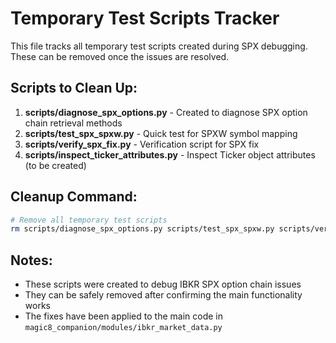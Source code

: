 # Temporary Test Scripts Tracker

This file tracks all temporary test scripts created during SPX debugging.
These can be removed once the issues are resolved.

## Scripts to Clean Up:

1. **scripts/diagnose_spx_options.py** - Created to diagnose SPX option chain retrieval methods
2. **scripts/test_spx_spxw.py** - Quick test for SPXW symbol mapping
3. **scripts/verify_spx_fix.py** - Verification script for SPX fix
4. **scripts/inspect_ticker_attributes.py** - Inspect Ticker object attributes (to be created)

## Cleanup Command:
```bash
# Remove all temporary test scripts
rm scripts/diagnose_spx_options.py scripts/test_spx_spxw.py scripts/verify_spx_fix.py scripts/inspect_ticker_attributes.py
```

## Notes:
- These scripts were created to debug IBKR SPX option chain issues
- They can be safely removed after confirming the main functionality works
- The fixes have been applied to the main code in `magic8_companion/modules/ibkr_market_data.py`
